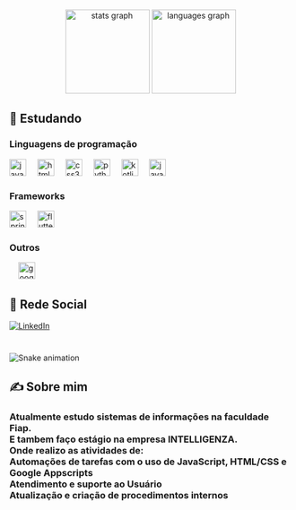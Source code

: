 

###

<div align="center">
  <img src="https://github-readme-stats.vercel.app/api?username=vitoravellar&hide_title=false&hide_rank=false&show_icons=true&include_all_commits=true&count_private=true&disable_animations=false&theme=dracula&locale=en&hide_border=false" height="150" alt="stats graph"  />
  <img src="https://github-readme-stats.vercel.app/api/top-langs?username=vitoravellar&locale=en&hide_title=false&layout=compact&card_width=320&langs_count=5&theme=dracula&hide_border=false" height="150" alt="languages graph"  />
</div>

###


## 📖 Estudando


<div align="left">
  <h3>Linguagens de programação</h3>
  
  <img src="https://cdn.jsdelivr.net/gh/devicons/devicon/icons/javascript/javascript-original.svg" height="30" alt="javascript logo"  />
  <img width="12" />
  <img src="https://cdn.jsdelivr.net/gh/devicons/devicon/icons/html5/html5-original.svg" height="30" alt="html5 logo"  />
  <img width="12" />
  <img src="https://cdn.jsdelivr.net/gh/devicons/devicon/icons/css3/css3-original.svg" height="30" alt="css3 logo"  />
  <img width="12" />
  <img src="https://cdn.jsdelivr.net/gh/devicons/devicon/icons/python/python-original.svg" height="30" alt="python logo"  />
  <img width="12" />
  <img src="https://cdn.jsdelivr.net/gh/devicons/devicon@latest/icons/kotlin/kotlin-original.svg" height="30" alt="kotlin logo" />
  <img width="12" />
  <img src="https://cdn.jsdelivr.net/gh/devicons/devicon@latest/icons/java/java-original-wordmark.svg" height="30" alt="java logo"/>
  <img width="12" />
  
  <h3>Frameworks</h3>
  <img src="https://cdn.jsdelivr.net/gh/devicons/devicon@latest/icons/spring/spring-original.svg" height="30" alt="springboot logo"/>
  <img width="12" />
  <img src="https://cdn.jsdelivr.net/gh/devicons/devicon@latest/icons/flutter/flutter-original.svg" height="30" alt="flutter logo"/>
  
  <h3>Outros</h3>
  <img width="12" />
  <img src="https://cdn.jsdelivr.net/gh/devicons/devicon@latest/icons/googlecloud/googlecloud-original.svg" height="30" alt="google cloud logo"/>    
</div>


## 🔗 Rede Social

[![LinkedIn](https://img.shields.io/badge/LinkedIn-0077B5?style=for-the-badge&logo=linkedin&logoColor=white)](https://www.linkedin.com/in/vitor-avellar/)

<div align="left">

</div>

###

<br clear="both">

<img src="https://raw.githubusercontent.com/vitoravellar/vitoravellar/output/snake.svg" alt="Snake animation" />

## ✍️ Sobre mim
<h3 align="left">Atualmente estudo sistemas de informações na faculdade Fiap.<br>
E tambem faço estágio na empresa INTELLIGENZA.<br>
Onde realizo as atividades de:<br> Automações de tarefas com o uso de JavaScript, HTML/CSS e Google Appscripts <br>
Atendimento e suporte ao Usuário <br>
Atualização e criação de procedimentos internos
</h3>
